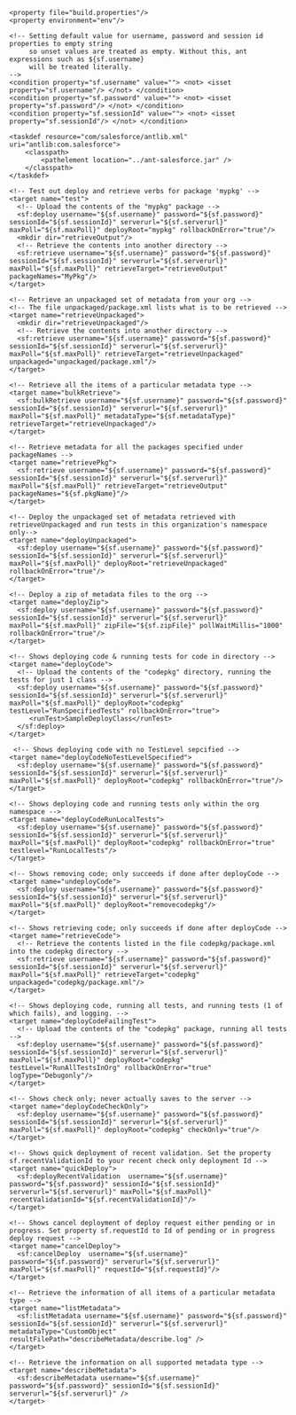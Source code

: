 <project name="Sample usage of Salesforce Ant tasks" default="test" basedir="." xmlns:sf="antlib:com.salesforce">

    <property file="build.properties"/>
    <property environment="env"/>

    <!-- Setting default value for username, password and session id properties to empty string 
         so unset values are treated as empty. Without this, ant expressions such as ${sf.username}
         will be treated literally.
    -->
    <condition property="sf.username" value=""> <not> <isset property="sf.username"/> </not> </condition>
    <condition property="sf.password" value=""> <not> <isset property="sf.password"/> </not> </condition>
    <condition property="sf.sessionId" value=""> <not> <isset property="sf.sessionId"/> </not> </condition>

    <taskdef resource="com/salesforce/antlib.xml" uri="antlib:com.salesforce">
        <classpath>
            <pathelement location="../ant-salesforce.jar" />        	
        </classpath>
    </taskdef>
	
    <!-- Test out deploy and retrieve verbs for package 'mypkg' -->
    <target name="test">
      <!-- Upload the contents of the "mypkg" package -->
      <sf:deploy username="${sf.username}" password="${sf.password}" sessionId="${sf.sessionId}" serverurl="${sf.serverurl}" maxPoll="${sf.maxPoll}" deployRoot="mypkg" rollbackOnError="true"/>
      <mkdir dir="retrieveOutput"/>
      <!-- Retrieve the contents into another directory -->
      <sf:retrieve username="${sf.username}" password="${sf.password}" sessionId="${sf.sessionId}" serverurl="${sf.serverurl}" maxPoll="${sf.maxPoll}" retrieveTarget="retrieveOutput" packageNames="MyPkg"/>
    </target>

    <!-- Retrieve an unpackaged set of metadata from your org -->
    <!-- The file unpackaged/package.xml lists what is to be retrieved -->
    <target name="retrieveUnpackaged">
      <mkdir dir="retrieveUnpackaged"/>
      <!-- Retrieve the contents into another directory -->
      <sf:retrieve username="${sf.username}" password="${sf.password}" sessionId="${sf.sessionId}" serverurl="${sf.serverurl}" maxPoll="${sf.maxPoll}" retrieveTarget="retrieveUnpackaged" unpackaged="unpackaged/package.xml"/>
    </target>

    <!-- Retrieve all the items of a particular metadata type -->
    <target name="bulkRetrieve">
      <sf:bulkRetrieve username="${sf.username}" password="${sf.password}" sessionId="${sf.sessionId}" serverurl="${sf.serverurl}" maxPoll="${sf.maxPoll}" metadataType="${sf.metadataType}" retrieveTarget="retrieveUnpackaged"/>
    </target>

    <!-- Retrieve metadata for all the packages specified under packageNames -->
    <target name="retrievePkg">
      <sf:retrieve username="${sf.username}" password="${sf.password}" sessionId="${sf.sessionId}" serverurl="${sf.serverurl}" maxPoll="${sf.maxPoll}" retrieveTarget="retrieveOutput" packageNames="${sf.pkgName}"/>
    </target>

    <!-- Deploy the unpackaged set of metadata retrieved with retrieveUnpackaged and run tests in this organization's namespace only-->
    <target name="deployUnpackaged">
      <sf:deploy username="${sf.username}" password="${sf.password}" sessionId="${sf.sessionId}" serverurl="${sf.serverurl}" maxPoll="${sf.maxPoll}" deployRoot="retrieveUnpackaged" rollbackOnError="true"/>
    </target>

    <!-- Deploy a zip of metadata files to the org -->
    <target name="deployZip">
      <sf:deploy username="${sf.username}" password="${sf.password}" sessionId="${sf.sessionId}" serverurl="${sf.serverurl}" maxPoll="${sf.maxPoll}" zipFile="${sf.zipFile}" pollWaitMillis="1000" rollbackOnError="true"/>
    </target>

    <!-- Shows deploying code & running tests for code in directory -->
    <target name="deployCode">
      <!-- Upload the contents of the "codepkg" directory, running the tests for just 1 class -->
      <sf:deploy username="${sf.username}" password="${sf.password}" sessionId="${sf.sessionId}" serverurl="${sf.serverurl}" maxPoll="${sf.maxPoll}" deployRoot="codepkg" testLevel="RunSpecifiedTests" rollbackOnError="true">
      	 <runTest>SampleDeployClass</runTest> 
      </sf:deploy>
    </target>
	
	 <!-- Shows deploying code with no TestLevel sepcified -->
    <target name="deployCodeNoTestLevelSpecified">
      <sf:deploy username="${sf.username}" password="${sf.password}" sessionId="${sf.sessionId}" serverurl="${sf.serverurl}" maxPoll="${sf.maxPoll}" deployRoot="codepkg" rollbackOnError="true"/>
    </target>
	
	<!-- Shows deploying code and running tests only within the org namespace -->
	<target name="deployCodeRunLocalTests">
	  <sf:deploy username="${sf.username}" password="${sf.password}" sessionId="${sf.sessionId}" serverurl="${sf.serverurl}" maxPoll="${sf.maxPoll}" deployRoot="codepkg" rollbackOnError="true"  testlevel="RunLocalTests"/>
	</target>
	
    <!-- Shows removing code; only succeeds if done after deployCode -->
    <target name="undeployCode">
      <sf:deploy username="${sf.username}" password="${sf.password}" sessionId="${sf.sessionId}" serverurl="${sf.serverurl}" maxPoll="${sf.maxPoll}" deployRoot="removecodepkg"/>
    </target>

    <!-- Shows retrieving code; only succeeds if done after deployCode -->
    <target name="retrieveCode">
      <!-- Retrieve the contents listed in the file codepkg/package.xml into the codepkg directory -->
      <sf:retrieve username="${sf.username}" password="${sf.password}" sessionId="${sf.sessionId}" serverurl="${sf.serverurl}" maxPoll="${sf.maxPoll}" retrieveTarget="codepkg" unpackaged="codepkg/package.xml"/>
    </target>

    <!-- Shows deploying code, running all tests, and running tests (1 of which fails), and logging. -->
    <target name="deployCodeFailingTest">
      <!-- Upload the contents of the "codepkg" package, running all tests -->
      <sf:deploy username="${sf.username}" password="${sf.password}" sessionId="${sf.sessionId}" serverurl="${sf.serverurl}" maxPoll="${sf.maxPoll}" deployRoot="codepkg" testLevel="RunAllTestsInOrg" rollbackOnError="true" logType="Debugonly"/>
    </target>

    <!-- Shows check only; never actually saves to the server -->
    <target name="deployCodeCheckOnly">
      <sf:deploy username="${sf.username}" password="${sf.password}" sessionId="${sf.sessionId}" serverurl="${sf.serverurl}" maxPoll="${sf.maxPoll}" deployRoot="codepkg" checkOnly="true"/>
    </target>
	
	<!-- Shows quick deployment of recent validation. Set the property sf.recentValidationId to your recent check only deployment Id -->
	<target name="quickDeploy">
	  <sf:deployRecentValidation  username="${sf.username}" password="${sf.password}" sessionId="${sf.sessionId}" serverurl="${sf.serverurl}" maxPoll="${sf.maxPoll}" recentValidationId="${sf.recentValidationId}"/>
	</target>
	
	<!-- Shows cancel deployment of deploy request either pending or in progress. Set property sf.requestId to Id of pending or in progress deploy request -->
	<target name="cancelDeploy">
	  <sf:cancelDeploy  username="${sf.username}" password="${sf.password}" serverurl="${sf.serverurl}" maxPoll="${sf.maxPoll}" requestId="${sf.requestId}"/>
	</target>

	<!-- Retrieve the information of all items of a particular metadata type -->
    <target name="listMetadata">
      <sf:listMetadata username="${sf.username}" password="${sf.password}" sessionId="${sf.sessionId}" serverurl="${sf.serverurl}" metadataType="CustomObject" resultFilePath="describeMetadata/describe.log" />
    </target>

	<!-- Retrieve the information on all supported metadata type -->
    <target name="describeMetadata">
      <sf:describeMetadata username="${sf.username}" password="${sf.password}" sessionId="${sf.sessionId}" serverurl="${sf.serverurl}" />
    </target>
</project>
